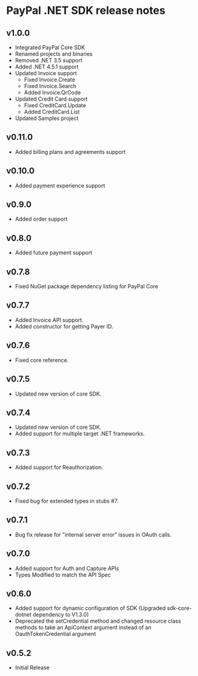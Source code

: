PayPal .NET SDK release notes
=============================

## v1.0.0
* Integrated PayPal Core SDK
* Renamed projects and binaries
* Removed .NET 3.5 support
* Added .NET 4.5.1 support
* Updated Invoice support
  * Fixed Invoice.Create
  * Fixed Invoice.Search
  * Added Invoice.QrCode
* Updated Credit Card support
  * Fixed CreditCard.Update
  * Added CreditCard.List
* Updated Samples project

## v0.11.0
* Added billing plans and agreements support

## v0.10.0
* Added payment experience support

## v0.9.0
* Added order support

## v0.8.0
* Added future payment support

## v0.7.8
* Fixed NuGet package dependency listing for PayPal Core
 
## v0.7.7
* Added Invoice API support.
* Added constructor for getting Payer ID.

## v0.7.6
* Fixed core reference.

## v0.7.5
* Updated new version of core SDK.

## v0.7.4
* Updated new version of core SDK.
* Added support for multiple target .NET frameworks.

## v0.7.3
* Added support for Reauthorization.
 
## v0.7.2
* Fixed bug for extended types in stubs #7.

## v0.7.1
* Bug fix release for "internal server error" issues in OAuth calls.

## v0.7.0
* Added support for Auth and Capture APIs
* Types Modified to match the API Spec

## v0.6.0
* Added support for dynamic configuration of SDK (Upgraded sdk-core-dotnet dependency to V1.3.0)
* Deprecated the setCredential method and changed resource class methods to take an ApiContext argument instead of an OauthTokenCredential argument

## v0.5.2
* Initial Release

